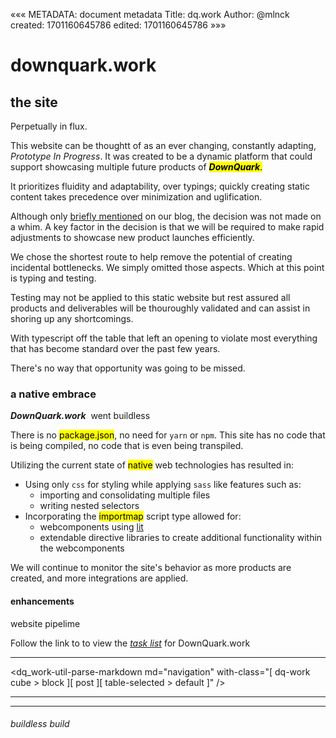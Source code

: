 «««
METADATA: document metadata
Title: dq.work
Author: @mlnck
created: 1701160645786
edited: 1701160645786
»»»
<hgroup>
  <h1>downquark.work</h1>
  <h2>the site</h2>
</hgroup>

Perpetually in flux.

This website can be thoughtt of as an ever changing, constantly adapting, _Prototype In Progress_.
It was created to be a dynamic platform that could support showcasing multiple future products of <mark>_**DownQuark**_.</mark>

It prioritizes fluidity and adaptability, over typings; quickly creating static content takes precedence over minimization and uglification.

Although only <a href="https://qrx.downquark.work/qore/build-less-island-making-the-right-choice">briefly mentioned</a> on our blog, the decision was not made on a whim. A key factor in the decision is that we will be required to make rapid adjustments to showcase new product launches efficiently. 

We chose the shortest route to help remove the potential of creating incidental bottlenecks.
We simply omitted those aspects. Which at this point is typing and testing.

Testing may not be applied to this static website but rest assured all products and deliverables will be thouroughly validated and can assist in shoring up any shortcomings.

With typescript off the table that left an opening to violate most everything that has become standard over the past few years.

There's no way that opportunity was going to be missed.

### a native embrace

_**DownQuark.work**_ &nbsp;went buildless

There is no <mark>package.json</mark>, no need for `yarn` or `npm`.
This site has no code that is being compiled, no code that is even being transpiled.

Utilizing the current state of <mark>native</mark> web technologies has resulted in:
- Using only `css` for styling while applying `sass` like features such as: 
  - importing and consolidating multiple files
  - writing nested selectors
- Incorporating the <mark>importmap</mark> script type allowed for:
  - webcomponents using <a href="lit.dev" target="_blank">lit</a>
  - extendable directive libraries to create additional functionality within the webcomponents

We will continue to monitor the site's behavior as more products are created, and more integrations are applied.

#### enhancements
website pipelime
 
 Follow the link to to view the [_task list_](?about_website-tasks) for DownQuark.work

---

<dq_work-util-parse-markdown
  md="navigation"
  with-class="[ dq-work cube > block ][ post ][ table-selected > default ]" />
  <hr><hr>

<footer>
  <h6>buildless build</h6>
</footer>